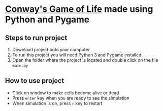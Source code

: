 # [Conway's Game of Life](https://en.wikipedia.org/wiki/Conway%27s_Game_of_Life) made using Python and Pygame

## Steps to run project
1. Download project onto your computer
2. To run this project you will need [Python 3](https://www.python.org/downloads/) and [Pygame](https://www.pygame.org/wiki/GettingStarted) installed. 
3. Open the folder where the project is located and double click on the file `main.py`

## How to use project
* Click on window to make cells become alive or dead
* Press `enter` key when you are ready to see the simulation
* When simulation is on, press `r` key to restart